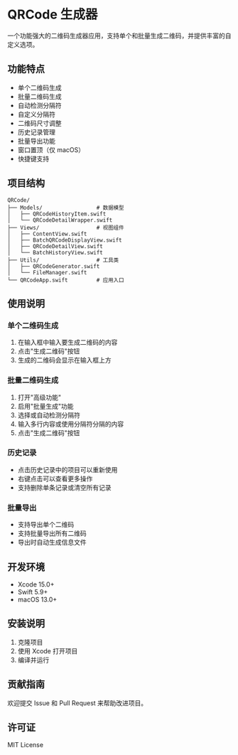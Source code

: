 # QRCode 生成器

一个功能强大的二维码生成器应用，支持单个和批量生成二维码，并提供丰富的自定义选项。

## 功能特点

- 单个二维码生成
- 批量二维码生成
- 自动检测分隔符
- 自定义分隔符
- 二维码尺寸调整
- 历史记录管理
- 批量导出功能
- 窗口置顶（仅 macOS）
- 快捷键支持

## 项目结构

```
QRCode/
├── Models/                 # 数据模型
│   ├── QRCodeHistoryItem.swift
│   └── QRCodeDetailWrapper.swift
├── Views/                  # 视图组件
│   ├── ContentView.swift
│   ├── BatchQRCodeDisplayView.swift
│   ├── QRCodeDetailView.swift
│   └── BatchHistoryView.swift
├── Utils/                  # 工具类
│   ├── QRCodeGenerator.swift
│   └── FileManager.swift
└── QRCodeApp.swift         # 应用入口
```

## 使用说明

### 单个二维码生成
1. 在输入框中输入要生成二维码的内容
2. 点击"生成二维码"按钮
3. 生成的二维码会显示在输入框上方

### 批量二维码生成
1. 打开"高级功能"
2. 启用"批量生成"功能
3. 选择或自动检测分隔符
4. 输入多行内容或使用分隔符分隔的内容
5. 点击"生成二维码"按钮

### 历史记录
- 点击历史记录中的项目可以重新使用
- 右键点击可以查看更多操作
- 支持删除单条记录或清空所有记录

### 批量导出
- 支持导出单个二维码
- 支持批量导出所有二维码
- 导出时自动生成信息文件

## 开发环境

- Xcode 15.0+
- Swift 5.9+
- macOS 13.0+

## 安装说明

1. 克隆项目
2. 使用 Xcode 打开项目
3. 编译并运行

## 贡献指南

欢迎提交 Issue 和 Pull Request 来帮助改进项目。

## 许可证

MIT License 